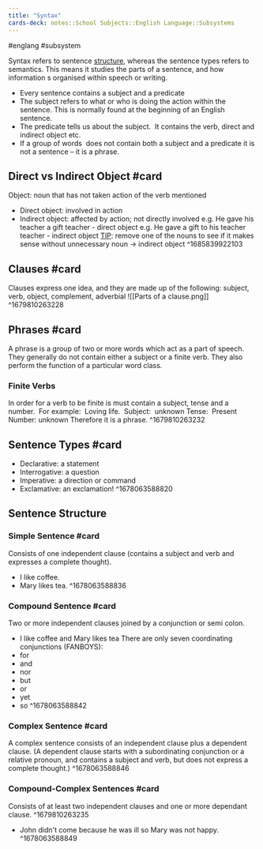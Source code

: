 ```yaml
---
title: "Syntax"
cards-deck: notes::School Subjects::English Language::Subsystems
---
```

#englang #subsystem 

Syntax refers to sentence <u>structure</u>, whereas the sentence types refers to semantics.
This means it studies the parts of a sentence, and how information s organised within speech or writing.

- Every sentence contains a subject and a predicate
- The subject refers to what or who is doing the action within the sentence. This is normally found at the beginning of an English sentence.
- The predicate tells us about the subject.  It contains the verb, direct and indirect object etc.
- If a group of words  does not contain both a subject and a predicate it is not a sentence – it is a phrase.

## Direct vs Indirect Object #card 
Object: noun that has not taken action of the verb mentioned
- Direct object: involved in action
- Indirect object: affected by action; not directly involved
e.g. He gave his teacher a gift
	teacher - direct object
e.g. He gave a gift to his teacher
	teacher - indirect object
<u>TIP</u>: remove one of the nouns to see if it makes sense without
unnecessary noun $\rightarrow$ indirect object
^1685839922103

## Clauses #card 
Clauses express one idea, and they are made up of the following:
subject, verb, object, complement, adverbial
![[Parts of a clause.png]]
^1679810263228

## Phrases #card 
A phrase is a group of two or more words which act as a part of speech. They generally do not contain either a subject or a finite verb. They also perform the function of a particular word class.
### Finite Verbs
In order for a verb to be finite is must contain a subject, tense and a number.  For example: 
Loving life. 
Subject:  unknown
Tense:  Present
Number: unknown
Therefore it is a phrase.
^1679810263232

## Sentence Types #card
- Declarative: a statement
- Interrogative: a question
- Imperative: a direction or command
- Exclamative: an exclamation! 
^1678063588820

## Sentence Structure
### Simple Sentence #card
Consists of one independent clause (contains a subject and verb and expresses a complete thought).
- I like coffee.
- Mary likes tea.
^1678063588836

### Compound Sentence #card 
Two or more independent clauses joined by a conjunction or semi colon. 
- I like coffee and Mary likes tea
There are only seven coordinating conjunctions (FANBOYS):
- for
- and
- nor
- but
- or
- yet
- so
^1678063588842

### Complex Sentence #card 
A complex sentence consists of an independent clause plus a dependent clause. (A dependent clause starts with a subordinating conjunction or a relative pronoun, and contains a subject and verb, but does not express a complete thought.)
^1678063588846

### Compound-Complex Sentences #card
Consists of at least two independent clauses and one or more dependant clause.
^1679810263235
- John didn't come because he was ill so Mary was not happy.
^1678063588849
